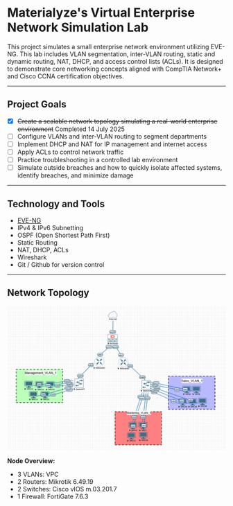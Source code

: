 # Materialyze's Virtual Enterprise Network Simulation Lab

This project simulates a small enterprise network environment utilizing EVE-NG. This lab includes VLAN segmentation, inter-VLAN routing, static and dynamic routing, NAT, DHCP, and access control lists (ACLs). It is designed to demonstrate core networking concepts aligned with CompTIA Network+ and Cisco CCNA certification objectives.

---

## Project Goals

- [X] ~~Create a scalable network topology simulating a real-world enterprise environment~~ Completed 14 July 2025
- [ ] Configure VLANs and inter-VLAN routing to segment departments
- [ ] Implement DHCP and NAT for IP management and internet access
- [ ] Apply ACLs to control network traffic
- [ ] Practice troubleshooting in a controlled lab environment
- [ ] Simulate outside breaches and how to quickly isolate affected systems, identify breaches, and minimize damage

---

## Technology and Tools

- [EVE-NG ](https://www.eve-ng.net/)
- IPv4 & IPv6 Subnetting
- OSPF (Open Shortest Path First)
- Static Routing
- NAT, DHCP, ACLs
- Wireshark
- Git / Github for version control

---

## Network Topology

![Network Diagram](network-topology)

**Node Overview:** 

- 3 VLANs: VPC
- 2 Routers: Mikrotik 6.49.19
- 2 Switches: Cisco vIOS m.03.201.7
- 1 Firewall: FortiGate 7.6.3
